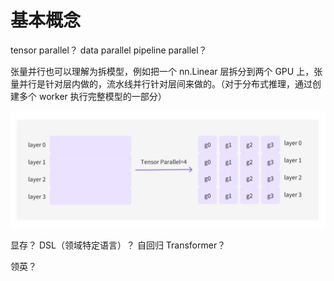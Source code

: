 # 基本概念

tensor parallel？
data parallel
pipeline parallel？

张量并行也可以理解为拆模型，例如把一个 nn.Linear 层拆分到两个 GPU 上，张量并行是针对层内做的，流水线并行针对层间来做的。（对于分布式推理，通过创建多个 worker 执行完整模型的一部分）

![tp](./images/Snipaste_2024-10-28_23-17-44.png)

显存？
DSL（领域特定语言）？
自回归 Transformer？

领英？
